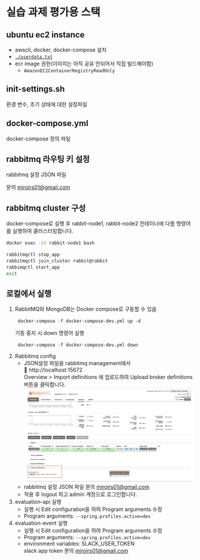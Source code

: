 # 실습 과제 평가용 스택

## ubuntu ec2 instance

- awscli, docker, docker-compose 설치
- [`./userdata.txt`](userdata.txt)
- ecr image 권한(이미지는 아직 공유 안되어서 직접 빌드해야함)
  - `AmazonEC2ContainerRegistryReadOnly`

## init-settings.sh

환경 변수, 초기 상태에 대한 설정파일

## docker-compose.yml

docker-compose 정의 파일

## rabbitmq 라우팅 키 설정

rabbitmq 설정 JSON 파일

문의 [miroirs01@gmail.com](mailto:miroirs01@gmail.com)

## rabbitmq cluster 구성

docker-compose로 실행 후 rabbit-node1, rabbit-node2 컨테이너에 다름 명령어를 실행하여 클러스터링합니다.
```bash
docker exec -it rabbit-node1 bash
```
```bash
rabbitmqctl stop_app
rabbitmqctl join_cluster rabbit@rabbit
rabbimqctl start_app
exit
```


## 로컬에서 실행

1. RabbitMQ와 MongoDB는 Docker compose로 구동할 수 있음
   ```shell
    docker-compose -f docker-compose-dev.yml up -d
   ```
   기동 중지 시 down 명령어 실행
   ```shell
    docker-compose -f docker-compose-dev.yml down
   ```
2. Rabbitmq config
   - JSON설정 파일을 rabbitmq management에서  
     :link: http://localhost:15672  </br>
     Overview > Import definitions 에 업로드하여 Upload broker definitions 버튼을 클릭합니다.
     ![](rabbitmq-config/image.png)</br>
   - rabbitmq 설정 JSON 파일 문의 [miroirs01@gmail.com](mailto:miroirs01@gmail.com)
   - 적용 후 logout 하고 admin 계정으로 로그인합니다.
3. evaluation-api 실행
   - 실행 시 Edit configuration을 하여 Program arguments 수정
   - Program arguments: ```--spring.profiles.active=dev```
4. evaluation-event 실행
   - 실행 시 Edit configuration을 하여 Program arguments 수정
   - Program arguments: ```--spring.profiles.active=dev```
   - environment variables: SLACK_USER_TOKEN  
     slack app token 문의 [miroirs01@gmail.com](mailto:miroirs01@gmail.com)
